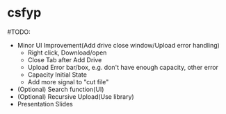 # csfyp

#TODO:
* Minor UI Improvement(Add drive close window/Upload error handling)
  * Right click, Download/open
  * Close Tab after Add Drive
  * Upload Error bar/box, e.g. don't have enough capacity, other error
  * Capacity Initial State
  * Add more signal to "cut file"
* (Optional) Search function(UI)
* (Optional) Recursive Upload(Use library)
* Presentation Slides
